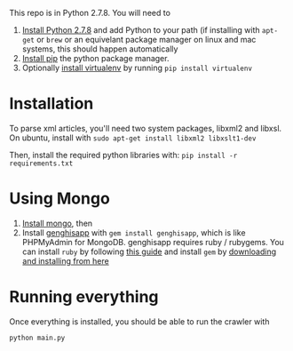 This repo is in Python 2.7.8. You will need to 

1. [Install Python 2.7.8](https://www.python.org/download/releases/2.7.8/) and add Python to your path (if installing with `apt-get` or `brew` or an equivelant package manager on linux and mac systems, this should happen automatically
2. [Install pip](https://pip.pypa.io/en/latest/installing.html) the python package manager.
3. Optionally [install virtualenv](http://virtualenv.readthedocs.org/en/latest/) by running `pip install virtualenv`

Installation
============
To parse xml articles, you'll need two system packages, libxml2 and libxsl. On ubuntu, install with `sudo apt-get install libxml2 libxslt1-dev`

Then, install the required python libraries with:
`pip install -r requirements.txt`


Using Mongo
===========
1. [Install mongo](http://www.mongodb.org/downloads), then 
2. Install [genghisapp](http://genghisapp.com/) with `gem install genghisapp`, which is like PHPMyAdmin for MongoDB. genghisapp requires ruby / rubygems. You can install `ruby` by following [this guide](http://ruby.about.com/od/tutorials/a/installruby.htm) and install `gem` by [downloading and installing from here](https://rubygems.org/pages/download)

Running everything
==================
Once everything is installed, you should be able to run the crawler with
```
python main.py
```
